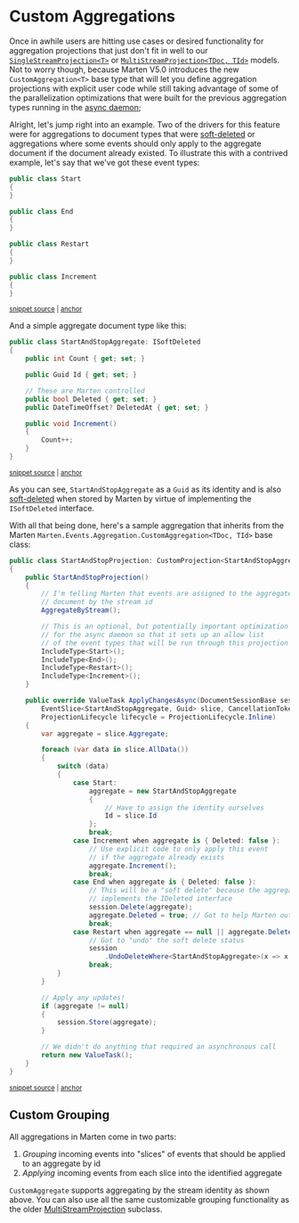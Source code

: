 # Custom Aggregations

Once in awhile users are hitting use cases or desired functionality for aggregation projections that just don't fit in well to our [`SingleStreamProjection<T>`](/events/projections/aggregate-projections) or [`MultiStreamProjection<TDoc, TId>`](/events/projections/multi-stream-projections) models. Not to worry though, because
Marten V5.0 introduces the new `CustomAggregation<T>` base type that will let you define aggregation projections with explicit user code while still taking advantage of some of the parallelization
optimizations that were built for the previous aggregation types running in the [async daemon](/events/projections/async-daemon);

Alright, let's jump right into an example. Two of the drivers for this feature were for aggregations to document types that were [soft-deleted](/documents/deletes.html#soft-deletes) or aggregations where some events should only apply to the aggregate document if the document already existed. To illustrate this with a contrived example, let's say that we've got these event types:

<!-- snippet: sample_custom_aggregate_events -->
<a id='snippet-sample_custom_aggregate_events'></a>
```cs
public class Start
{
}

public class End
{
}

public class Restart
{
}

public class Increment
{
}
```
<sup><a href='https://github.com/JasperFx/marten/blob/master/src/EventSourcingTests/Aggregation/CustomProjectionTests.cs#L462-L480' title='Snippet source file'>snippet source</a> | <a href='#snippet-sample_custom_aggregate_events' title='Start of snippet'>anchor</a></sup>
<!-- endSnippet -->

And a simple aggregate document type like this:

<!-- snippet: sample_StartAndStopAggregate -->
<a id='snippet-sample_startandstopaggregate'></a>
```cs
public class StartAndStopAggregate: ISoftDeleted
{
    public int Count { get; set; }

    public Guid Id { get; set; }

    // These are Marten controlled
    public bool Deleted { get; set; }
    public DateTimeOffset? DeletedAt { get; set; }

    public void Increment()
    {
        Count++;
    }
}
```
<sup><a href='https://github.com/JasperFx/marten/blob/master/src/EventSourcingTests/Aggregation/CustomProjectionTests.cs#L442-L460' title='Snippet source file'>snippet source</a> | <a href='#snippet-sample_startandstopaggregate' title='Start of snippet'>anchor</a></sup>
<!-- endSnippet -->

As you can see, `StartAndStopAggregate` as a `Guid` as its identity and is also [soft-deleted](/documents/deletes.html#soft-deletes) when stored by
Marten by virtue of implementing the `ISoftDeleted` interface.

With all that being done, here's a sample aggregation that inherits from the Marten `Marten.Events.Aggregation.CustomAggregation<TDoc, TId>` base class:

<!-- snippet: sample_custom_aggregate_with_start_and_stop -->
<a id='snippet-sample_custom_aggregate_with_start_and_stop'></a>
```cs
public class StartAndStopProjection: CustomProjection<StartAndStopAggregate, Guid>
{
    public StartAndStopProjection()
    {
        // I'm telling Marten that events are assigned to the aggregate
        // document by the stream id
        AggregateByStream();

        // This is an optional, but potentially important optimization
        // for the async daemon so that it sets up an allow list
        // of the event types that will be run through this projection
        IncludeType<Start>();
        IncludeType<End>();
        IncludeType<Restart>();
        IncludeType<Increment>();
    }

    public override ValueTask ApplyChangesAsync(DocumentSessionBase session,
        EventSlice<StartAndStopAggregate, Guid> slice, CancellationToken cancellation,
        ProjectionLifecycle lifecycle = ProjectionLifecycle.Inline)
    {
        var aggregate = slice.Aggregate;

        foreach (var data in slice.AllData())
        {
            switch (data)
            {
                case Start:
                    aggregate = new StartAndStopAggregate
                    {
                        // Have to assign the identity ourselves
                        Id = slice.Id
                    };
                    break;
                case Increment when aggregate is { Deleted: false }:
                    // Use explicit code to only apply this event
                    // if the aggregate already exists
                    aggregate.Increment();
                    break;
                case End when aggregate is { Deleted: false }:
                    // This will be a "soft delete" because the aggregate type
                    // implements the IDeleted interface
                    session.Delete(aggregate);
                    aggregate.Deleted = true; // Got to help Marten out a little bit here
                    break;
                case Restart when aggregate == null || aggregate.Deleted:
                    // Got to "undo" the soft delete status
                    session
                        .UndoDeleteWhere<StartAndStopAggregate>(x => x.Id == slice.Id);
                    break;
            }
        }

        // Apply any updates!
        if (aggregate != null)
        {
            session.Store(aggregate);
        }

        // We didn't do anything that required an asynchronous call
        return new ValueTask();
    }
}
```
<sup><a href='https://github.com/JasperFx/marten/blob/master/src/EventSourcingTests/Aggregation/CustomProjectionTests.cs#L482-L550' title='Snippet source file'>snippet source</a> | <a href='#snippet-sample_custom_aggregate_with_start_and_stop' title='Start of snippet'>anchor</a></sup>
<!-- endSnippet -->

## Custom Grouping

All aggregations in Marten come in two parts:

1. _Grouping_ incoming events into "slices" of events that should be applied to an aggregate by id
2. _Applying_ incoming events from each slice into the identified aggregate

`CustomAggregate` supports aggregating by the stream identity as shown above. You can also use all the same customizable grouping functionality as
the older [MultiStreamProjection](/events/projections/multi-stream-projections) subclass.
